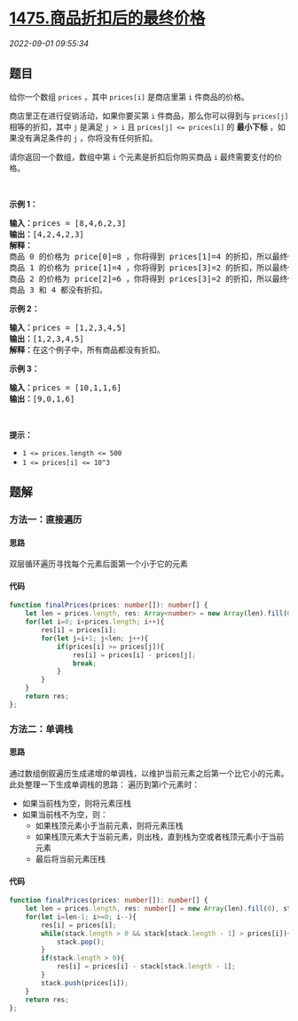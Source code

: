 # [1475.商品折扣后的最终价格](https://leetcode.cn/problems/final-prices-with-a-special-discount-in-a-shop)
*2022-09-01 09:55:34*
## 题目
<p>给你一个数组&nbsp;<code>prices</code>&nbsp;，其中&nbsp;<code>prices[i]</code>&nbsp;是商店里第&nbsp;<code>i</code>&nbsp;件商品的价格。</p>

<p>商店里正在进行促销活动，如果你要买第&nbsp;<code>i</code>&nbsp;件商品，那么你可以得到与 <code>prices[j]</code> 相等的折扣，其中&nbsp;<code>j</code>&nbsp;是满足&nbsp;<code>j &gt; i</code>&nbsp;且&nbsp;<code>prices[j] &lt;= prices[i]</code>&nbsp;的&nbsp;<strong>最小下标</strong>&nbsp;，如果没有满足条件的&nbsp;<code>j</code>&nbsp;，你将没有任何折扣。</p>

<p>请你返回一个数组，数组中第&nbsp;<code>i</code>&nbsp;个元素是折扣后你购买商品 <code>i</code>&nbsp;最终需要支付的价格。</p>

<p>&nbsp;</p>

<p><strong>示例 1：</strong></p>

<pre><strong>输入：</strong>prices = [8,4,6,2,3]
<strong>输出：</strong>[4,2,4,2,3]
<strong>解释：</strong>
商品 0 的价格为 price[0]=8 ，你将得到 prices[1]=4 的折扣，所以最终价格为 8 - 4 = 4 。
商品 1 的价格为 price[1]=4 ，你将得到 prices[3]=2 的折扣，所以最终价格为 4 - 2 = 2 。
商品 2 的价格为 price[2]=6 ，你将得到 prices[3]=2 的折扣，所以最终价格为 6 - 2 = 4 。
商品 3 和 4 都没有折扣。
</pre>

<p><strong>示例 2：</strong></p>

<pre><strong>输入：</strong>prices = [1,2,3,4,5]
<strong>输出：</strong>[1,2,3,4,5]
<strong>解释：</strong>在这个例子中，所有商品都没有折扣。
</pre>

<p><strong>示例 3：</strong></p>

<pre><strong>输入：</strong>prices = [10,1,1,6]
<strong>输出：</strong>[9,0,1,6]
</pre>

<p>&nbsp;</p>

<p><strong>提示：</strong></p>

<ul>
  <li><code>1 &lt;= prices.length &lt;= 500</code></li>
  <li><code>1 &lt;= prices[i] &lt;= 10^3</code></li>
</ul>


## 题解
### 方法一：直接遍历

#### 思路
双层循环遍历寻找每个元素后面第一个小于它的元素

#### 代码
```typescript
function finalPrices(prices: number[]): number[] {
    let len = prices.length, res: Array<number> = new Array(len).fill(0);
    for(let i=0; i<prices.length; i++){
        res[i] = prices[i];
        for(let j=i+1; j<len; j++){
            if(prices[i] >= prices[j]){
                res[i] = prices[i] - prices[j];
                break;
            }
        }
    }
    return res;
};
```

### 方法二：单调栈

#### 思路
通过数组倒叙遍历生成递增的单调栈，以维护当前元素之后第一个比它小的元素。
此处整理一下生成单调栈的思路：
遍历到第i个元素时：
- 如果当前栈为空，则将元素压栈
- 如果当前栈不为空，则：
    - 如果栈顶元素小于当前元素，则将元素压栈
    - 如果栈顶元素大于当前元素，则出栈，直到栈为空或者栈顶元素小于当前元素
    - 最后将当前元素压栈

#### 代码
```typescript
function finalPrices(prices: number[]): number[] {
    let len = prices.length, res: number[] = new Array(len).fill(0), stack: number[] = [];
    for(let i=len-1; i>=0; i--){
        res[i] = prices[i];
        while(stack.length > 0 && stack[stack.length - 1] > prices[i]){
            stack.pop();
        }
        if(stack.length > 0){
            res[i] = prices[i] - stack[stack.length - 1];
        }
        stack.push(prices[i]);
    }
    return res;
};
```

